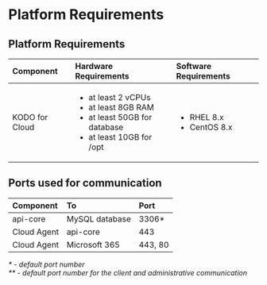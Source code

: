# Platform Requirements

## Platform Requirements

<table>
  <thead>
    <tr>
      <th style="text-align:left">Component</th>
      <th style="text-align:left">Hardware Requirements</th>
      <th style="text-align:left">Software Requirements</th>
    </tr>
  </thead>
  <tbody>
    <tr>
      <td style="text-align:left">KODO for Cloud</td>
      <td style="text-align:left">
        <ul>
          <li>at least 2 vCPUs</li>
          <li>at least 8GB RAM</li>
          <li>at least 50GB for database</li>
          <li>at least 10GB for /opt</li>
        </ul>
      </td>
      <td style="text-align:left">
        <ul>
          <li>RHEL 8.x</li>
          <li>CentOS 8.x</li>
        </ul>
      </td>
    </tr>
  </tbody>
</table>

## Ports used for communication

| Component | To | Port |
| :--- | :--- | :--- |
| api-core | MySQL database | 3306\* |
| Cloud Agent | api-core | 443 |
| Cloud Agent | Microsoft 365 | 443, 80 |

_\* - default port number  
\*\* - default port number for the client and administrative communication_

